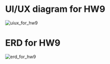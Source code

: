 # UI/UX diagram for HW9

<img src="https://sun9-15.userapi.com/impg/RCZtGupfVty4Xeuqqt6Xk_25R7n3bOSZUZL_oA/ONIO37BoiO8.jpg?size=2560x1896&quality=96&sign=f65f90e62a490d2fcc2c6ea9c7edc286&type=album" alt="uiux_for_hw9">

# ERD for HW9

<img src="https://sun9-5.userapi.com/impg/epMjVz71PkTssZzAAWHXXIqy3JMmhB_8-g4YUg/6y18q_YGIWQ.jpg?size=701x497&quality=96&sign=2edab208a4bcc8cd8db55ae27ed27e98&type=album" alt="erd_for_hw9">